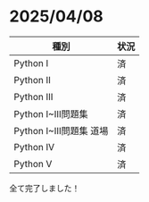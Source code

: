 # 2025/04/08
|種別|状況|
----|----
|Python I|済|
|Python II|済|
|Python III|済|
|Python I~III問題集|済|
|Python I~III問題集 道場|済|
|Python IV|済|
|Python V|済|

全て完了しました！

